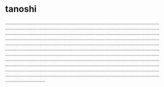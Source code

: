 # tanoshi
....................................................................................................................................................................................................................................................................................................................................................................................................................................................................................................................................................................................................................................................................................................................................................................................................................................................................................................................................................................................................................................................................................................................................................................................................................................................................................................................................................................................................................................................